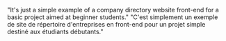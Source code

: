 "It's just a simple example of a company directory website front-end for a basic project aimed at beginner students."
"C'est simplement un exemple de site de répertoire d'entreprises en front-end pour un projet simple destiné aux étudiants débutants."
